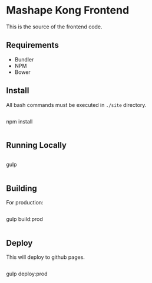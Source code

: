 # Mashape Kong Frontend

This is the source of the frontend code.

## Requirements

- Bundler
- NPM
- Bower

## Install

All bash commands must be executed in `./site` directory.

>```bash
npm install
>```

## Running Locally

>```bash
gulp
>```

## Building

For production:

>```bash
gulp build:prod
>```

## Deploy

This will deploy to github pages.

>```bash
gulp deploy:prod
>```
